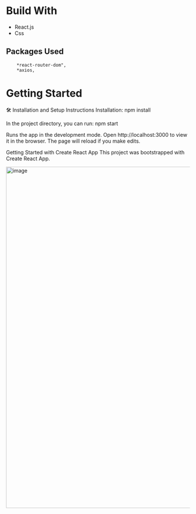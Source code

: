 # Build With

- React.js
- Css

## Packages Used

```
    *react-router-dom",
    *axios,
```

# Getting Started

🛠 Installation and Setup Instructions Installation: npm install

In the project directory, you can run: npm start

Runs the app in the development mode. Open http://localhost:3000 to view it in the browser. The page will reload if you make edits.

Getting Started with Create React App
This project was bootstrapped with Create React App.



<img width="934" alt="image" src="https://user-images.githubusercontent.com/70266134/209472441-03ae72fa-a3d7-472d-9979-0118ad94edc8.png">
